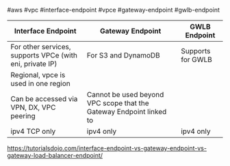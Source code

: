 #aws #vpc #interface-endpoint #vpce #gateway-endpoint #gwlb-endpoint

| Interface Endpoint                                       | Gateway Endpoint                                                    | GWLB Endpoint     |
| -------------------------------------------------------- | ------------------------------------------------------------------- | ----------------- |
| For other services, supports VPCe (with eni, private IP) | For S3 and DynamoDB                                                 | Supports for GWLB |
| Regional, vpce is used in one region                     |                                                                     |                   |
| Can be accessed via VPN, DX, VPC peering                 | Cannot be used beyond VPC scope that the Gateway Endpoint linked to |                   |
| ipv4 TCP only                                            | ipv4 only                                                           | ipv4 only         |


https://tutorialsdojo.com/interface-endpoint-vs-gateway-endpoint-vs-gateway-load-balancer-endpoint/

